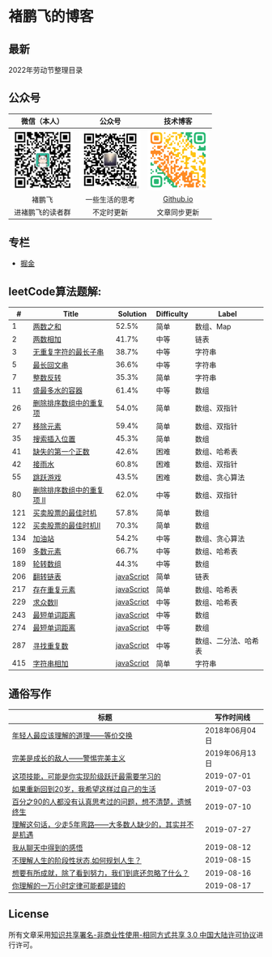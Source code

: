 # 褚鹏飞的博客

## 最新 
2022年劳动节整理目录

## 公众号
|微信（本人）|公众号|技术博客|
|:----:|:----:|:----:|
|<img src="./public-repository/images/weichat.png" width="120">|<img src="./public-repository/images/weipublic.jpeg" width="120">|<img src="./public-repository/images/blog.png" width="120">|
|褚鹏飞|一些生活的思考|[Github.io](https://magicalbridge.github.io/)|
|进褚鹏飞的读者群|不定时更新|文章同步更新|

## 专栏
* [掘金](https://juejin.cn/user/3509296845554909)



## leetCode算法题解:
| # | Title | Solution | Difficulty | Label|
| --- | ----- | -------- |-------- | ------ |
|1|[两数之和](https://github.com/MagicalBridge/Blog/issues/1) | 52.5% |简单| 数组、Map|
|2|[两数相加](https://github.com/MagicalBridge/Blog/issues/3)| 41.7% |中等|链表|
|3|[无重复字符的最长子串](https://github.com/MagicalBridge/Blog/issues/4)| 38.7% |中等|字符串|
|5|[最长回文串](https://github.com/MagicalBridge/Blog/issues/55)| 36.6% |中等|字符串|
|7|[整数反转](https://github.com/MagicalBridge/Blog/issues/24)|35.3%|简单|字符串|
|11|[盛最多水的容器](https://github.com/MagicalBridge/Blog/issues/11)|61.4% |中等|数组|
|26|[删除排序数组中的重复项](https://github.com/MagicalBridge/Blog/issues/25)|54.0%|简单|数组、双指针|
|27|[移除元素](https://github.com/MagicalBridge/Blog/issues/27)|59.4%|简单|数组、双指针|
|35|[搜索插入位置](https://github.com/MagicalBridge/Blog/issues/22)| 45.3% |简单|数组|
|41|[缺失的第一个正数](https://github.com/MagicalBridge/Blog/issues/34)| 42.6% |困难|数组、哈希表|
|42|[接雨水](https://github.com/MagicalBridge/Blog/issues/44)| 60.8% |困难|数组、双指针|
|55|[跳跃游戏](https://github.com/MagicalBridge/Blog/issues/41)|43.5%|困难|数组、贪心算法|
|80|[删除排序数组中的重复项 II](https://github.com/MagicalBridge/Blog/issues/32)|62.0%|中等|数组、双指针|
|121|[买卖股票的最佳时机](https://github.com/MagicalBridge/Blog/issues/42)|57.8%|简单|数组|
|122|[买卖股票的最佳时机II](https://github.com/MagicalBridge/Blog/issues/43)| 70.3%|简单|数组|
|134|[加油站](https://github.com/MagicalBridge/Blog/issues/35)| 54.2% |中等|数组、贪心算法|
|169|[多数元素](https://github.com/MagicalBridge/Blog/issues/36)|66.7%|中等|数组、哈希表|
|189|[轮转数组](https://github.com/MagicalBridge/Blog/issues/33)| 44.3% |中等|数组|
|206|[翻转链表](https://leetcode-cn.com/problems/reverse-linked-list/)| [javaScript](https://github.com/MagicalBridge/Blog/issues/30)|简单|链表|
|217|[存在重复元素](https://leetcode-cn.com/problems/contains-duplicate/)| [javaScript](https://github.com/MagicalBridge/Blog/issues/40)|简单|数组、哈希表|
|229|[求众数II](https://leetcode-cn.com/problems/majority-element-ii/)| [javaScript](https://github.com/MagicalBridge/Blog/issues/37)|中等|数组、哈希表|
|243|[最短单词距离](https://leetcode-cn.com/problems/shortest-word-distance/)| [javaScript](https://github.com/MagicalBridge/Blog/issues/38)|中等|数组|
|274|[最短单词距离](https://leetcode-cn.com/problems/h-index/)| [javaScript](https://github.com/MagicalBridge/Blog/issues/39)|中等|数组|
|287|[寻找重复数](https://leetcode-cn.com/problems/find-the-duplicate-number/)| [javaScript](https://github.com/MagicalBridge/Blog/issues/45)|中等|数组、二分法、哈希表|
|415|[字符串相加](https://leetcode-cn.com/problems/add-strings/solution/zi-fu-chuan-xiang-jia-by-leetcode-solution/)| [javaScript](https://github.com/MagicalBridge/Blog/issues/31)|简单|字符串|

## 通俗写作
| 标题 | 写作时间线 | 
|----|----|
|[年轻人最应该理解的道理——等价交换](https://github.com/MagicalBridge/Blog/issues/54)|2018年06月04日|
|[完美是成长的敌人——警惕完美主义](https://github.com/MagicalBridge/Blog/issues/2)|2019年06月13日|
|[这项技能，可能是你实现阶级跃迁最需要学习的](https://github.com/MagicalBridge/Blog/issues/7)|2019-07-01|
|[如果重新回到20岁，我希望这样过自己的生活](https://github.com/MagicalBridge/Blog/issues/8)|2019-07-03|
|[百分之90的人都没有认真思考过的问题，想不清楚，遗憾终生](https://github.com/MagicalBridge/Blog/issues/9)|2019-07-10|
|[理解这句话，少走5年弯路——大多数人缺少的，其实并不是机遇](https://github.com/MagicalBridge/Blog/issues/10)|2019-07-27|
|[我从聊天中得到的感悟](https://github.com/MagicalBridge/Blog/issues/17)|2019-08-12|
|[不理解人生的阶段性状态,如何规划人生？](https://github.com/MagicalBridge/Blog/issues/18)|2019-08-15|
|[想要有所成就，除了看到努力，我们到底还忽略了什么？](https://github.com/MagicalBridge/Blog/issues/21)|2019-08-16|
|[你理解的一万小时定律可能都是错的](https://github.com/MagicalBridge/Blog/issues/19)|2019-08-17|


## License

所有文章采用[知识共享署名-非商业性使用-相同方式共享 3.0 中国大陆许可协议](http://creativecommons.org/licenses/by-nc-sa/3.0/cn/)进行许可。







